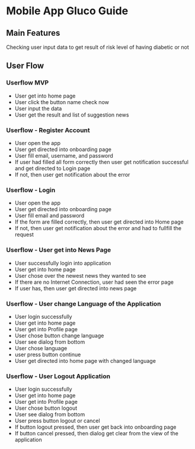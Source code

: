 # Mobile App Gluco Guide
## Main Features
Checking user input data to get result of risk level of having diabetic or not

## User Flow

### Userflow MVP
- User get into home page  
- User click the button name check now  
- User input the data  
- User get the result and list of suggestion news

### Userflow - Register Account
- User open the app
- User get directed into onboarding page
- User fill email, username, and password
- If user had filled all form correctly then user get notification successful and get directed to Login page
- If not, then user get notification about the error

### Userflow - Login
- User open the app
- User get directed into onboarding page
- User fill email and password
- If the form are filled correctly, then user get directed into Home page
- If not, then user get notification about the error and had to fullfill the request

### Userflow - User get into News Page
- User successfully login into application
- User get into home page
- User chose over the newest news they wanted to see
- If there are no Internet Connection, user had seen the error page
- If user has, then user get directed into news page

### Userflow - User change Language of the Application
- User login successfully
- User get into home page
- User get into Profile page
- User chose button change language
- User see dialog from bottom
- User chose language
- user press button continue
- User get directed into home page with changed language

### Userflow - User Logout Application
- User login successfully
- User get into home page
- User get into Profile page
- User chose button logout
- User see dialog from bottom
- User press button logout or cancel
- If button logout pressed, then user get back into onboarding page
- If button cancel pressed, then dialog get clear from the view of the application



